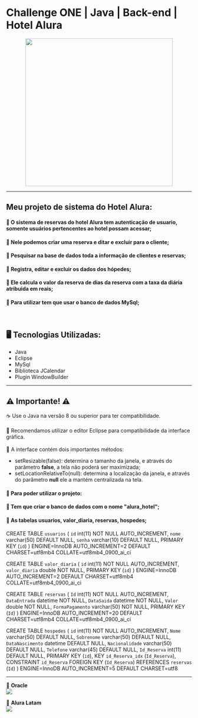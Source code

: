 # Challenge ONE | Java | Back-end | Hotel Alura

<p align="center" >
     <img width="400" heigth="400" src="https://user-images.githubusercontent.com/101413385/173164615-192ca98a-1a44-480e-9229-9f82f456eec8.png">

</p>

---
##  Meu projeto de sistema do Hotel Alura:

#### 🔹 O sistema de reservas do hotel Alura tem autenticação de usuario, somente usuários pertencentes ao hotel possam acessar;
#### 🔹 Nele podemos criar uma reserva e ditar e excluir para o cliente;
#### 🔹 Pesquisar na base de dados toda a informação de clientes e reservas;
#### 🔹 Registra, editar e excluir os dados dos hópedes;
#### 🔹 Ele calcula o valor da reserva de dias da reserva com a taxa da diária atribuida em reais;
#### 🔹 Para utilizar tem que usar o banco de dados MySql;

</br>

## 🖥️ Tecnologias Utilizadas:

- Java
- Eclipse
- MySql
- Biblioteca JCalendar
- Plugin WindowBuilder </br>

---
## ⚠️ Importante! ⚠️

☕ Use o Java na versão 8 ou superior para ter compatibilidade. 
</br></br>
📝 Recomendamos utilizar o editor Eclipse para compatibilidade da interface gráfica. </br></br>
🎨 A interface contém dois importantes métodos:
- setResizable(false): determina o tamanho da janela, e através do parâmetro <strong>false</strong>, a tela não poderá ser maximizada;
- setLocationRelativeTo(null): determina a localização da janela, e através do parâmetro <strong>null</strong> ele a mantém centralizada na tela.

#### 🔹 Para poder utilizar o projeto:
#### 🔹 Tem que criar o banco de dados com o nome "alura_hotel";
#### 🔹 As tabelas usuarios, valor_diaria, reservas, hospedes;

CREATE TABLE `usuarios` (
  `id` int(11) NOT NULL AUTO_INCREMENT,
  `nome` varchar(50) DEFAULT NULL,
  `senha` varchar(10) DEFAULT NULL,
  PRIMARY KEY (`id`)
) ENGINE=InnoDB AUTO_INCREMENT=2 DEFAULT CHARSET=utf8mb4 COLLATE=utf8mb4_0900_ai_ci

CREATE TABLE `valor_diaria` (
  `id` int(11) NOT NULL AUTO_INCREMENT,
  `valor_diaria` double NOT NULL,
  PRIMARY KEY (`id`)
) ENGINE=InnoDB AUTO_INCREMENT=2 DEFAULT CHARSET=utf8mb4 COLLATE=utf8mb4_0900_ai_ci

CREATE TABLE `reservas` (
  `Id` int(11) NOT NULL AUTO_INCREMENT,
  `DataEntrada` datetime NOT NULL,
  `DataSaida` datetime NOT NULL,
  `Valor` double NOT NULL,
  `FormaPagamento` varchar(50) NOT NULL,
  PRIMARY KEY (`Id`)
) ENGINE=InnoDB AUTO_INCREMENT=20 DEFAULT CHARSET=utf8mb4 COLLATE=utf8mb4_0900_ai_ci

CREATE TABLE `hospedes` (
  `id` int(11) NOT NULL AUTO_INCREMENT,
  `Nome` varchar(50) DEFAULT NULL,
  `Sobrenome` varchar(50) DEFAULT NULL,
  `DataNascimento` datetime DEFAULT NULL,
  `Nacionalidade` varchar(50) DEFAULT NULL,
  `Telefone` varchar(45) DEFAULT NULL,
  `Id_Reserva` int(11) DEFAULT NULL,
  PRIMARY KEY (`id`),
  KEY `id_Reserva_idx` (`Id_Reserva`),
  CONSTRAINT `id_Reserva` FOREIGN KEY (`Id_Reserva`) REFERENCES `reservas` (`Id`)
) ENGINE=InnoDB AUTO_INCREMENT=5 DEFAULT CHARSET=utf8

---



🧡 <strong>Oracle</strong></br>
<a href="https://www.linkedin.com/company/oracle/" target="_blank">
<img src="https://img.shields.io/badge/-LinkedIn-%230077B5?style=for-the-badge&logo=linkedin&logoColor=white" target="_blank"></a>

💙 <strong>Alura Latam</strong></br>
<a href="https://www.linkedin.com/company/alura-latam/mycompany/" target="_blank">
<img src="https://img.shields.io/badge/-LinkedIn-%230077B5?style=for-the-badge&logo=linkedin&logoColor=white" target="_blank"></a>

